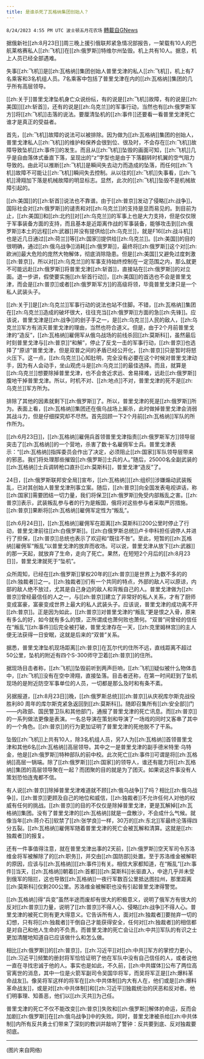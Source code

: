 ```yaml
---
title: 是谁杀死了瓦格纳集团创始人？
---
```

`8/24/2023 4:55 PM UTC 波士顿五月花农场` [轉載自GNews](https://gnews.org/articles/1593359)

据俄新社[[zh:8月23日]]周三晚上援引俄联邦紧急情况部报告，一架载有10人的巴航莱格赛私人[[zh:飞机]]在[[zh:俄罗斯]]特维尔州坠毁。机上共有10人。据息，机上人员已经全部遇难。

失事[[zh:飞机]]是[[zh:瓦格纳]]集团创始人普里戈津的私人[[zh:飞机]]，机上有7名乘客和3名机组人员。7名乘客中包括了普里戈津在内的[[zh:瓦格纳]]集团的几乎所有高层领导。

[[zh:关于]]普里戈津坠机身亡众说纷纭，有的说是[[zh:飞机]]故障，有的说是[[zh:美国]][[zh:斩首]]，还有的说是[[zh:乌克兰]]的军事行动，当然也有[[zh:俄罗斯军方]]将[[zh:飞机]]击落的说法。要厘清坠机的[[zh:事件]]还要看一看普里戈津死亡谁才是真正的受益者。

首先，[[zh:飞机]]故障的说法可以被排除。因为做为[[zh:瓦格纳]]集团的创始人，普里戈津私人[[zh:飞机]]的维护和保养会很到位、很及时，不会存在[[zh:飞机]]故障导致坠机[[zh:事件]]的发生。而且从[[zh:飞机]]坠毁的画面可知，[[zh:飞机]]几乎是自由落体式垂直下落，呈现出的“z”字型也是由于下落翻转时机翼的空气阻力导致的。由此可以推断[[zh:飞机]]是瞬间失去动力而造成的坠落，而任何[[zh:飞机]]故障不可能让[[zh:飞机]]瞬间失去控制。从以往的[[zh:飞机]]失事看，[[zh:飞机]]滑翔加下落是机械故障的明显标志。显然，此次的[[zh:飞机]]坠毁不是机械故障引起的。

[[zh:美国]]的[[zh:斩首]]说法也不靠谱。由于[[zh:普京]]发动了侵略[[zh:战争]]，国际社会对[[zh:俄罗斯]]的谴责和对[[zh:乌克兰]]的支持是显而易见的。到目前为止，[[zh:美国]]和[[zh:北约]]对[[zh:乌克兰]]的军事上也是大力支持，但是仅仅限于军事装备方面的支持，而且基本是近距离作战的军事装备，能够攻击到[[zh:俄罗斯]]本土的远程[[zh:武器]]并没有提供给[[zh:乌克兰]]，就是F16[[zh:战斗机]]也是近几日通过[[zh:荷兰]]等[[zh:国家]]提供给[[zh:乌克兰]]。[[zh:美国]]的目的很明确，通过[[zh:俄乌战争]]消耗[[zh:俄罗斯]]，最终将[[zh:俄罗斯]]这个对[[zh:欧洲]]最大危险的庞然大物解体，彻底消除隐患。但是[[zh:美国]]又避免过度刺激[[zh:普京]]，所以对[[zh:乌克兰]]的军事支持始终控制在一定范围之内，那么就更不可能远赴[[zh:俄罗斯]]将普里戈津[[zh:斩首]]，直接站在[[zh:俄罗斯]]的对立面。退一步讲，假使要实施[[zh:斩首行动]]，[[zh:美国]]的首选也不会是普里戈津，而会是[[zh:普京]]或者[[zh:俄罗斯军方]]的高级将领，毕竟普里戈津只是一个私人武装头子。

[[zh:关于]]是[[zh:乌克兰]]军事行动的说法也站不住脚。不错，[[zh:瓦格纳]]集团在[[zh:乌克兰]]造成的破坏很大，往往充当[[zh:俄罗斯]]方面的急[[zh:先锋]]。应该说，普里戈津是[[zh:战争]]的刽子手之一，是[[zh:乌克兰]]人民的敌人，[[zh:乌克兰]]军方有消灭普里戈津的理由，当然也符合道义。但是，由于2个月前普里戈津的“造反”，[[zh:瓦格纳]]雇佣军从俄乌战场的前线杀回[[zh:莫斯科]]，虽然最后时刻普里戈津与[[zh:普京]]“和解”，停止了反戈一击的军事行动，[[zh:普京]]也选择了“原谅”普里戈津，但是双普之间的矛盾已经公开化，[[zh:普京]]只是暂时将怒火压下。这一点，[[zh:乌克兰]]心知肚明，完全没有必要在这个时候对普里戈津动手，因为有人会动手，坐山观虎斗是[[zh:乌克兰]]的最佳选择。而且，就算是[[zh:乌克兰]]想要除掉普里戈津，也不会舍近求远、舍易择难，远赴[[zh:俄罗斯]]腹地干掉普里戈津。所以，时机不对、[[zh:地点]]不对，普里戈津的死不是[[zh:乌克兰]]军方所为。

排除了其他的因素就剩下[[zh:俄罗斯]]了。所以，普里戈津的死是[[zh:俄罗斯]]所为。表面上看，[[zh:瓦格纳]]集团还在俄乌战场上厮杀，此时做掉普里戈津会消弱其战斗力，但是仔细探究却不尽然。首先回顾一下2个月前[[zh:瓦格纳]]军队的所作所为。

[[zh:6月23日]]，[[zh:瓦格纳]]雇佣兵首领普里戈津指责[[zh:俄罗斯军方]]领导层突击了[[zh:瓦格纳]]的一个营地，杀害了数十名雇佣军士兵。普里戈津表示：“[[zh:瓦格纳]]指挥委员会作出了决定，必须阻止[[zh:国家]]军队领导层带来的邪恶。我们将处理那些摧毁[[zh:俄罗斯]]士兵的人。”随后，25000名全副武装的[[zh:瓦格纳]]士兵调转枪口直扑[[zh:莫斯科]]，普里戈津“造反”了。

24日，[[zh:俄罗斯联邦安全局]]宣布，[[zh:瓦格纳]][[zh:组织]]涉嫌煽动武装叛乱，已对其创始人普里戈津刑事立案。随后，[[zh:普京]]向全国发表电视讲话，称[[zh:国家]]需要团结一切力量，我们将保卫[[zh:俄罗斯]]免受内部叛乱之害。[[zh:普京]]表示，武装叛乱参与者的行为是叛国，俄将对这些参与者采取严厉措施。[[zh:普京]]果断将[[zh:瓦格纳]]雇佣军定性为“叛乱”。

[[zh:6月24日]]，[[zh:瓦格纳]]雇佣军在距离[[zh:莫斯科]]200公里时停止了行动，普里戈津前往[[zh:白俄罗斯]]。[[zh:白俄罗斯总统]]卢卡申科担任调停人并进行了担保，[[zh:普京]]总统也表示了欢迎和“既往不咎”。至此，短暂的[[zh:瓦格纳]]雇佣军“叛乱”以普里戈津的放弃而收场。可以说，普里戈津从放下[[zh:武器]]的那一天起，就放弃了生命，走向了死亡。果然，在短短2个月后的[[zh:8月23日]]，普里戈津就死于“坠机”。

众所周知，已经在[[zh:俄罗斯]]掌权20年的[[zh:普京]]是世界上为数不多的的[[zh:独裁者]]之一。[[zh:独裁者]]们有一个共同的特点，外部的敌人可以原谅，内部的敌人绝不放过，尤其是自己身边的敌人和背叛自己的人。普里戈津做为[[zh:普京]]曾经最信任的人之一，与[[zh:普京]]建立了非常好的私人关系，才有了厨师变成富豪，富豪变成世界上最大的私人武装头子。应该说，普里戈津的成功离不开[[zh:普京]]。正是因为如此，[[zh:普京]]对普里戈津的“叛乱”更是恨之入骨，原来有多么的好，如今就有多么的恨，正所谓成也萧何败也萧何。“双普”间曾经的信任在“叛乱”[[zh:事件]]后完全被打破，普里戈津存在一天，[[zh:克里姆林宫]]的主人便无法获得一日安眠，这就是后来的“双普”关系。

据悉，普里戈津坠机现场距离[[zh:普京]]在瓦尔代的住所不远，直线距离不超过50公里，坠机的附近有四个S-300师守卫着[[zh:普京]]的住所。

据现场目击者称，[[zh:飞机]]坠毁前听到两声巨响，[[zh:飞机]]疑似被什么物体击中，[[zh:飞机]]没有在空中滑翔，直接坠落。目击者还称，在第一时间赶到了坠机现场的是附近防空军事单位的人员，一切都是那么及时和有条不紊。

另据报道，[[zh:8月23日]]晚，[[zh:俄罗斯总统]][[zh:普京]]从庆祝库尔斯克战役胜利80 周年的库尔斯克紧急返回到[[zh:莫斯科]]。随即召集所有[[zh:安全部]]门——内政部、国民警卫队和其他部门，通报了普里戈津的死亡讯息。而[[zh:普京]]的一系列做法更像是表演。一名总导演在策划和导演了一场戏的同时又客串了其中的一个角色。[[zh:普京]]的行为更加证明了普里戈津的死他脱不了干系。

坠毁[[zh:飞机]]上共有10人，除3名机组人员，另7人为[[zh:瓦格纳]]首领普里戈津和其他6名[[zh:瓦格纳]]高层领导。其中之一是普里戈津的副手德米特里·乌特金，他是[[zh:俄罗斯]]特种部队的前中校。此次死亡[[zh:事件]]可谓是将[[zh:瓦格纳]]高层一锅端。除了[[zh:俄罗斯]][[zh:国家]]的领导人，谁还有能力将[[zh:瓦格纳]]集团的高层领导聚在一起？而团聚的目的就是为了团灭。如果说这件事没有人策划恐怕连鬼都不信。

有人说[[zh:普京]]除掉普里戈津难道就不顾[[zh:俄乌战争]]了吗？相比[[zh:俄乌战争]]，[[zh:普京]]更顾及自己的地位和威信，[[zh:独裁者]]不允许任何人对他的权威有任何的挑战。[[zh:普京]]的目的不仅仅是除掉普里戈津，更是瓦解掉[[zh:瓦格纳]]集团。没有了普里戈津的[[zh:瓦格纳]]就是一盘散沙，不会成什么气候。就像当年[[zh:蒋介石]]软禁了[[zh:张学良]]一样，30万的[[zh:东北]]军最终沦落得四分五裂。[[zh:瓦格纳]]雇佣军随着普里戈津的死亡会被瓦解和清算。这就是[[zh:独裁者]]的报复。

还有一件事值得注意，就在普里戈津出事的2天前，[[zh:俄罗斯]]空天军司令苏洛维金将军被解除了的[[zh:职务]]，并交由[[zh:国防部]]处置。至于苏洛维金被解职的原因，应该与[[zh:瓦格纳]][[zh:事件]]有关。相信大家都知道，在“叛乱”[[zh:事件]]当天，[[zh:瓦格纳]]朝着[[zh:首都]][[zh:莫斯科]]长驱直入，中途几乎并未受到俄军的阻拦，这也导致[[zh:瓦格纳]]一夜行军数百公里抵达图拉州，那里距离[[zh:莫斯科]]仅剩200公里。苏洛维金被解职也没有引起普里戈津得警觉。

[[zh:瓦格纳]]得“兵变”虽然半途而废却有很大的积极意义，说明了俄军方有很大的反对[[zh:普京]]力量，说明了[[zh:普京]]不得人心、侵略[[zh:战争]]不得人心。普里戈津的被死亡则有更大得意义。它告诉所有人，面对[[zh:独裁者]]要抛弃一切的幻想，只有将[[zh:独裁者]]干倒自己才能获得安全，任何对[[zh:独裁者]]的相信都是对自己和他人生命的不负责。而普里戈津的死亡会让[[zh:中共]]军队的有识之士更加清醒地知道自已应该做什么和怎么做。

相比[[zh:俄罗斯]]的[[zh:普京]]，[[zh:习近平]]对[[zh:中共]]军方的掌控力更小。[[zh:习近平]]频繁的册封将军恰恰证明了他在军队中没有自己信任的人，或者说他一直在寻找忠诚于他的人。事实也是如此，不久前，[[zh:中共媒体]]公布了两位高官离世的消息，其中一位是火箭军副司令吴国华将军，而吴将军正是[[zh:爆料革命战友]]。像吴将军这样的将军在[[zh:中共体制]]内大有人在，他们或是[[zh:爆料革命战友]]，或是对[[zh:中共体制]]和[[zh:习近平]]独裁统治的厌恶和反对者。他们明事理、知善恶，他们以[[zh:灭共]]为己任。

普里戈津的死亡不仅不能改变[[zh:普京]]失败和[[zh:俄罗斯]]解体的命运，反而会加剧[[zh:俄罗斯]]在[[zh:俄乌战争]]中的失败。同时，普里戈津被杀给[[zh:中共体制]]内所有反共勇士们带来了深刻的教训并敲响了警钟：反共要到底、反对独裁要彻底。

---
(图片来自网络)
